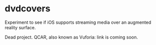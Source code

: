 # dvdcovers
Experiment to see if iOS supports streaming media over an augmented reality surface.

Dead project. QCAR, also known as Vuforia: link is coming soon.
